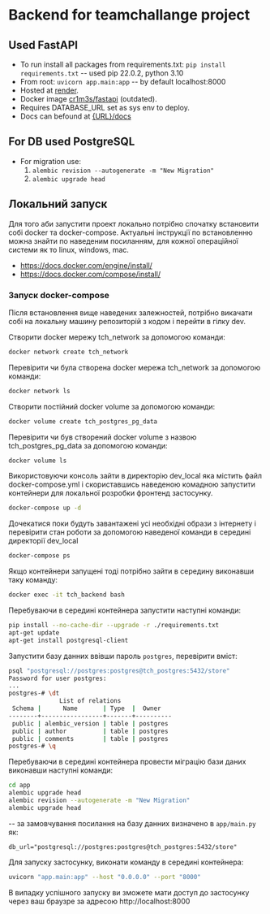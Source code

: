 # Backend for teamchallange project

## Used FastAPI

- To run install all packages from requirements.txt:
  `pip install requirements.txt` -- used pip 22.0.2, python 3.10
- From root:
  `uvicorn app.main:app` -- by default localhost:8000
- Hosted at [render](https://hello-backend-7125.onrender.com/docs#/).
- Docker image [cr1m3s/fastapi](https://hub.docker.com/repository/registry-1.docker.io/cr1m3s/fastapi/general) (outdated).
- Requires DATABASE_URL set as sys env to deploy.
- Docs can befound at [{URL}/docs](https://hello-backend-7125.onrender.com/docs)

## For DB used PostgreSQL

- For migration use:
  1. `alembic revision --autogenerate -m "New Migration"`
  2. `alembic upgrade head`

## Локальний запуск

Для того аби запустити проект локально потрібно спочатку встановити собі docker та docker-compose. Актуальні інструкції по встановленню можна знайти по наведеним посиланням, для кожної операційної системи як то linux, windows, mac.

- https://docs.docker.com/engine/install/
- https://docs.docker.com/compose/install/

### Запуск docker-compose

Після встановлення вище наведених залежностей, потрібно викачати собі на локальну машину репозиторій з кодом і перейти в гілку dev.

Cтворити docker мережу tch_network за допомогою команди:

```bash
docker network create tch_network
```

Перевірити чи була створена docker мережа tch_network за допомогою команди:

```bash
docker network ls
```

Створити постійний docker volume за допомогою команди:

```bash
docker volume create tch_postgres_pg_data
```

Перевірити чи був створений docker volume з назвою tch_postgres_pg_data за допомогою команди:

```bash
docker volume ls
```

Використовуючи консоль зайти в директорію dev_local яка містить файл docker-compose.yml і скориставшись наведеною комадною запустити контейнери для локальної розробки фронтенд застосунку.

```bash
docker-compose up -d
```

Дочекатися поки будуть завантажені усі необхідні образи з інтернету і перевірити стан роботи за допомогою наведеної команди в середині директорії dev_local

```bash
docker-compose ps
```

Якщо контейнери запущені тоді потрібно зайти в середину виконавши таку команду:

```bash
docker exec -it tch_backend bash
```

Перебуваючи в середині контейнера запустити наступні команди:

```bash
pip install --no-cache-dir --upgrade -r ./requirements.txt
apt-get update
apt-get install postgresql-client
```

Запустити базу данних ввівши пароль `postgres`, перевірити вміст:
```bash
psql "postgresql://postgres:postgres@tch_postgres:5432/store"
Password for user postgres:
...
postgres-# \dt
              List of relations
 Schema |      Name       | Type  |  Owner
--------+-----------------+-------+----------
 public | alembic_version | table | postgres
 public | author          | table | postgres
 public | comments        | table | postgres
postgres-# \q
```

Перебуваючи в середині контейнера провести міграцію бази даних виконавши наступні команди:

```bash
cd app
alembic upgrade head
alembic revision --autogenerate -m "New Migration"
alembic upgrade head
```
-- за замовчування посилання на базу данних визначено в `app/main.py` як:

```python3
db_url="postgresql://postgres:postgres@tch_postgres:5432/store"
```

Для запуску застосунку, виконати команду в середині контейнера:

```bash
uvicorn "app.main:app" --host "0.0.0.0" --port "8000"
```

В випадку успішного запуску ви зможете мати доступ до застосунку через ваш браузре за адресою http://localhost:8000
